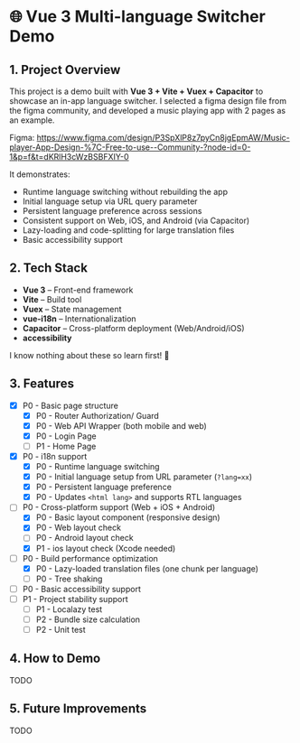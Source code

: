 # 🌐 Vue 3 Multi-language Switcher Demo

## 1. Project Overview
This project is a demo built with **Vue 3 + Vite + Vuex + Capacitor** to showcase an in-app language switcher.  I selected a figma design file from the figma community, and developed a music playing app with 2 pages as an example.

Figma: https://www.figma.com/design/P3SpXlP8z7pyCn8jgEpmAW/Music-player-App-Design-%7C-Free-to-use--Community-?node-id=0-1&p=f&t=dKRlH3cWzBSBFXIY-0

It demonstrates:
- Runtime language switching without rebuilding the app
- Initial language setup via URL query parameter
- Persistent language preference across sessions
- Consistent support on Web, iOS, and Android (via Capacitor)
- Lazy-loading and code-splitting for large translation files
- Basic accessibility support 

## 2. Tech Stack
- **Vue 3** – Front-end framework  
- **Vite** – Build tool  
- **Vuex** – State management  
- **vue-i18n** – Internationalization  
- **Capacitor** – Cross-platform deployment (Web/Android/iOS)  
- **accessibility**

I know nothing about these so learn first! 🧐

## 3. Features
- [x] P0 - Basic page structure
    - [x] P0 - Router Authorization/ Guard
    - [x] P0 - Web API Wrapper (both mobile and web)
    - [x] P0 - Login Page
    - [ ] P1 - Home Page
- [x] P0 - i18n support
    - [x] P0 - Runtime language switching 
    - [x] P0 - Initial language setup from URL parameter (`?lang=xx`)  
    - [x] P0 - Persistent language preference  
    - [x] P0 - Updates `<html lang>` and supports RTL languages 
- [ ] P0 - Cross-platform support (Web + iOS + Android)  
    - [x] P0 - Basic layout component (responsive design)
    - [x] P0 - Web layout check
    - [ ] P0 - Android layout check
    - [x] P1 - ios layout check (Xcode needed)
- [ ] P0 - Build performance optimization 
    - [x] P0 - Lazy-loaded translation files (one chunk per language)   
    - [ ] P0 - Tree shaking
- [ ] P0 - Basic accessibility support  
- [ ] P1 - Project stability support
    - [ ] P1 - Localazy test 
    - [ ] P2 - Bundle size calculation
    - [ ] P2 - Unit test

## 4. How to Demo

TODO


## 5. Future Improvements
TODO
